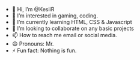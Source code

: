 - 👋 Hi, I’m @KesiiR
- 👀 I’m interested in gaming, coding. 
- 🌱 I’m currently learning HTML, CSS & Javascript
- 💞️ I’m looking to collaborate on any basic projects
- 📫 How to reach me email or social media. 
- 😄 Pronouns: Mr. 
- ⚡ Fun fact: Nothing is fun. 

<!---
KesiiR/KesiiR is a ✨ special ✨ repository because its `README.md` (this file) appears on your GitHub profile.
You can click the Preview link to take a look at your changes.
--->
